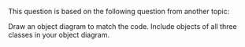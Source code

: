<panel header="{{ icon_Q }} Draw an Object Diagram for Box etc.">
<question>

This question is based on the following question from another topic:

<include src="../classDiagramsBasic/q-essay-drawClassDiagramForBoxEtc.md" />

Draw an object diagram to match the code. Include objects of all three classes in your object diagram.

</question>
</panel>
